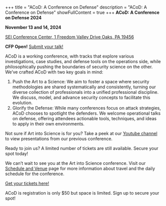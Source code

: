 +++
title = "ACoD: A Conference on Defense"
description = "ACoD: A Conference on Defense"
showFullContent = true
+++
**ACoD: A Conference on Defense 2024**

**November 13 and 14, 2024**

[SEI Conference Center, 1 Freedom Valley Drive Oaks, PA 19456](https://maps.app.goo.gl/Fo3d9vQAqnswqMPL9)

**CFP Open!**  [Submit your talk!](https://docs.google.com/forms/d/e/1FAIpQLScccFNorOxAbi98HehMdQ28oN-YfpL3TkPhVSBrbx9Vwmvftw/viewform)

ACoD is a working conference, with tracks that explore various investigations, case studies, and defense tools on the operations side, while philosophically pushing the boundaries of security science on the other. We’ve crafted ACoD with two key goals in mind:

1. Push the Art to a Science: We aim to foster a space where security methodologies are shared systematically and consistently, turning our diverse collection of professionals into a unified professional discipline. We discuss, model, and advance security concepts to facilitate this evolution.
2. Glorify the Defense: While many conferences focus on attack strategies, ACoD chooses to spotlight the defenders. We welcome operational talks on defense, offering attendees actionable tools, techniques, and ideas to apply in their own environments.

Not sure if Art into Science is for you? Take a peek at our [Youtube channel](https://www.youtube.com/@aconferencefordefense-acod8650) to view presentations from our previous conference.

Ready to join us? A limited number of tickets are still available. Secure your spot today!

We can’t wait to see you at the Art into Science conference. Visit our [Schedule and Venue](https://artintoscience.com/schedule/) page for more information about travel and the daily schedule for the conference.

[Get your tickets here!](https://www.zeffy.com/en-US/ticketing/e6b8943c-d7e1-417d-8335-b3f44d6b1f8a)

ACoD is registration is only $50 but space is limited. Sign up to secure your spot!
